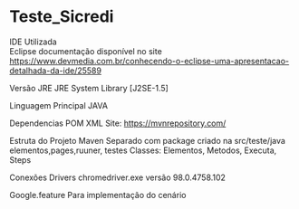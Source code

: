 # Teste_Sicredi

IDE Utilizada  
Eclipse documentação disponível no site https://www.devmedia.com.br/conhecendo-o-eclipse-uma-apresentacao-detalhada-da-ide/25589

Versão JRE
JRE System Library [J2SE-1.5]

Linguagem Principal
JAVA

Dependencias POM XML
Site: https://mvnrepository.com/

Estruta do Projeto Maven
Separado com package criado na src/teste/java elementos,pages,ruuner, testes
Classes: Elementos, Metodos, Executa, Steps

Conexões
Drivers chromedriver.exe versão 98.0.4758.102

Google.feature 
Para implementação do cenário
